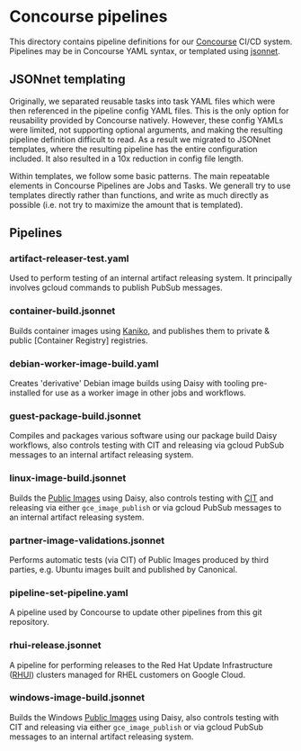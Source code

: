 # Concourse pipelines

This directory contains pipeline definitions for our [Concourse] CI/CD system.
Pipelines may be in Concourse YAML syntax, or templated using [jsonnet].

[Concourse]: https://concourse-ci.org
[jsonnet]: https://jsonnet.org

## JSONnet templating

Originally, we separated reusable tasks into task YAML files which were then
referenced in the pipeline config YAML files. This is the only option for
reusability provided by Concourse natively. However, these config YAMLs were
limited, not supporting optional arguments, and making the resulting pipeline
definition difficult to read. As a result we migrated to JSONnet templates,
where the resulting pipeline has the entire configuration included. It also
resulted in a 10x reduction in config file length.

Within templates, we follow some basic patterns. The main repeatable elements in
Concourse Pipelines are Jobs and Tasks. We generall try to use templates
directly rather than functions, and write as much directly as possible (i.e. not
try to maximize the amount that is templated).

## Pipelines

### artifact-releaser-test.yaml

Used to perform testing of an internal artifact releasing system. It principally
involves gcloud commands to publish PubSub messages.

### container-build.jsonnet

Builds container images using [Kaniko], and publishes them to private & public
[Container Registry] registries.

[Kaniko]: [https:/github.com/GoogleContainerTools/kaniko](https://github.com/GoogleContainerTools/kaniko)

### debian-worker-image-build.yaml

Creates 'derivative' Debian image builds using Daisy with tooling pre-installed
for use as a worker image in other jobs and workflows.

### guest-package-build.jsonnet

Compiles and packages various software using our package build Daisy workflows,
also controls testing with CIT and releasing via gcloud PubSub messages to an
internal artifact releasing system.

### linux-image-build.jsonnet

Builds the [Public Images] using Daisy, also controls testing with [CIT] and
releasing via either `gce_image_publish` or via gcloud PubSub messages to an
internal artifact releasing system.

[Public Images]: https://cloud.google.com/compute/docs/images#os-compute-support
[CIT]: https://github.com/GoogleCloudPlatform/guest-test-infra/tree/master/imagetest

### partner-image-validations.jsonnet

Performs automatic tests (via CIT) of Public Images produced by third parties,
e.g.  Ubuntu images built and published by Canonical.

### pipeline-set-pipeline.yaml

A pipeline used by Concourse to update other pipelines from this git repository.

### rhui-release.jsonnet

A pipeline for performing releases to the Red Hat Update Infrastructure ([RHUI])
clusters managed for RHEL customers on Google Cloud.

[RHUI]: https://access.redhat.com/documentation/en-us/red_hat_update_infrastructure/4

### windows-image-build.jsonnet

Builds the Windows [Public Images] using Daisy, also controls testing with CIT
and releasing via either `gce_image_publish` or via gcloud PubSub messages to an
internal artifact releasing system.
